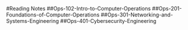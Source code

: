 #Reading Notes
##Ops-102-Intro-to-Computer-Operations
##Ops-201-Foundations-of-Computer-Operations
##Ops-301-Networking-and-Systems-Engineering
##Ops-401-Cybersecurity-Engineering
